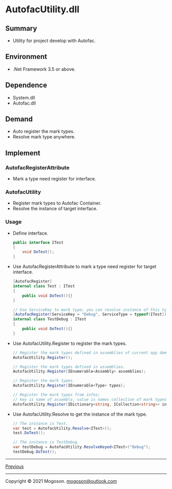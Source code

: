 ﻿# AutofacUtility.dll

## Summary
- Utility for project develop with Autofac. 

## Environment

- .Net Framework 3.5 or above.

## Dependence

- System.dll
- Autofac.dll

## Demand
- Auto register the mark types.
- Resolve mark type anywhere.

## Implement
### AutofacRegisterAttribute
- Mark a type need register for interface.

### AutofacUtility
- Register mark types to Autofac Container.
- Resolve the instance of target interface.

### Usage

- Define interface.

  ```c#
  public interface ITest
  {
      void DoTest();
  }
  ```

- Use AutofacRegisterAttribute to mark a type need register for target interface.

  ```c#
  [AutofacRegister]
  internal class Test : ITest
  {
      public void DoTest(){}
  }
  
  // Use ServiceKey to mark type; you can resolve instance of this type by ServiceKey.
  [AutofacRegister(ServiceKey = "Debug", ServiceType = typeof(ITest))]
  internal class TestDebug : ITest
  {
      public void DoTest(){}
  }
  ```
  
- Use AutofacUtility.Register to register the mark types.

  ```C#
  // Register the mark types defined in assemblies of current app domain.
  AutofacUtility.Register();
  
  // Register the mark types defined in assemblies.
  AutofacUtility.Register(IEnumerable<Assembly> assemblies);
  
  // Register the mark types.
  AutofacUtility.Register(IEnumerable<Type> types);
  
  // Register the mark types from infos;
  // key is name of assembly, value is names collection of mark types.
  AutofacUtility.Register(IDictionary<string, ICollection<string>> infos);
  ```
  
  
  
- Use AutofacUtility.Resolve to get the instance of the mark type.

  ```c#
  // The instance is Test.
  var test = AutofacUtility.Resolve<ITest>();
  test.DoTest();
  
  // The instance is TestDebug.
  var testDebug = AutofacUtility.ResolveKeyed<ITest>("Debug");
  testDebug.DoTest();
  ```
------

[Previous](../../README.md)

------

Copyright © 2021 Mogoson.	mogoson@outlook.com